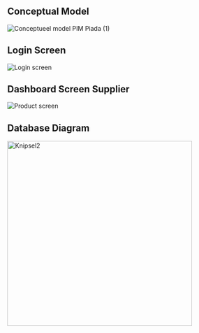 ## Conceptual Model

![Conceptueel model PIM Piada (1)](https://user-images.githubusercontent.com/63857652/158381598-2127fa36-4d9d-4729-acd2-96a367a9dbde.jpg)

## Login Screen

![Login screen](https://user-images.githubusercontent.com/84020568/158355837-661e888d-c4cc-4cec-ae66-2db6e1ef02b6.png)

## Dashboard Screen Supplier

![Product screen](https://user-images.githubusercontent.com/84020568/158355921-84136bea-e8b8-4ae7-a5da-b2b0fc9f13c4.png)

## Database Diagram



<img width="423" alt="Knipsel2" src="https://user-images.githubusercontent.com/79633852/158384696-96206c56-94bb-4aac-a21f-9ce55d7b19df.PNG">
